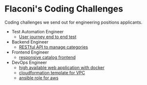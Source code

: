 # Flaconi's Coding Challenges

Coding challenges we send out for engineering positions applicants.

* Test Automation Engineer
  * [User journey end to end test](https://github.com/Flaconi/coding-challenges/blob/master/test-automation-engineer/user-journey.md)
* Backend Engineer
  * [RESTful API to manage categories](https://github.com/Flaconi/coding-challenges/blob/master/backend-engineer/restful-api-categories.md)
* Frontend Engineer
  * [responsive catalog frontend](https://github.com/Flaconi/coding-challenges/blob/master/frontend-engineer/catalog-product-list.md)
* DevOps Engineer
  * [high available web application with docker](https://github.com/Flaconi/coding-challenges/blob/master/devops-engineer/docker.md)
  * [cloudformation template for VPC](https://github.com/Flaconi/coding-challenges/blob/master/devops-engineer/cloudformation.md)
  * [ansible role for aws](https://github.com/Flaconi/coding-challenges/blob/master/devops-engineer/ansible-aws.md)
